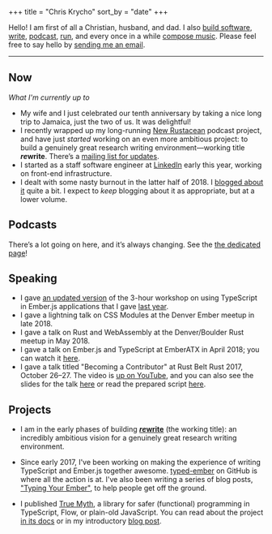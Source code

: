 +++
title = "Chris Krycho"
sort_by = "date"
+++

Hello! I am first of all a Christian, husband, and dad. I also [build software][cv], [write][blog], [podcast], [run], and every once in a while [compose music][soundcloud]. Please feel free to say hello by [sending me an email][email].

[cv]: ./pages/cv.md
[blog]: ./pages/archives.md
[podcast]: ./pages/podcasts.md
[run]: https://www.strava.com/athletes/1079509
[email]: mailto:hello@chriskrycho.com
[twitter]: https://twitter.com/chriskrycho
[soundcloud]: https://soundcloud.com/chriskrycho

---

## Now

<p><i class='editorial'>What I'm currently up to</i></p>

* My wife and I just celebrated our tenth anniversary by taking a nice long trip to Jamaica, just the two of us. It was delightful!
* I recently wrapped up my long-running [New Rustacean](https://newrustacean.com) podcast project, and have just *started* working on an even more ambitious project: to build a genuinely great research writing environment—working title ***re*write**. There’s a [mailing list for updates][rewrite].
* I started as a staff software engineer at [LinkedIn] early this year, working on front-end infrastructure.
* I dealt with some nasty burnout in the latter half of 2018. I [blogged about it][burnout] quite a bit. I expect to *keep* blogging about it as appropriate, but at a lower volume.

[rewrite]: https://buttondown.email/rewrite
[burnout]: https://www.chriskrycho.com/burnout
[LinkedIn]: https://linkedin.com

## Podcasts

There’s a lot going on here, and it’s always changing. See the [the dedicated page](/podcasts.html)!

## Speaking

* I gave [an updated version](https://emberconf.com/speakers.html#chris-krycho) of the 3-hour workshop on using TypeScript in Ember.js applications that I gave [last year](https://2018.emberconf.com/speakers.html#chris-krycho).
* I gave a lightning talk on <abbr>CSS</abbr> Modules at the Denver Ember meetup in late 2018.
* I gave a talk on Rust and WebAssembly at the Denver/Boulder Rust meetup in May 2018.
* I gave a talk on Ember.js and TypeScript at EmberATX in April 2018; you can watch it [here](https://www.youtube.com/watch?v=fFzxbBrvytU).
* I gave a talk titled "Becoming a Contributor" at Rust Belt Rust 2017, October 26–27. The video is [up on YouTube](https://www.youtube.com/watch?v=Abu2BNixXak), and you can also see the slides for the talk [here](/talks/rust-belt-rust/) or read the prepared script [here](/2017/becoming-a-contributor.html).

## Projects

* I am in the early phases of building [***re*write**][rewrite] (the working title): an incredibly ambitious vision for a genuinely great research writing environment.

* Since early 2017, I've been working on making the experience of writing TypeScript and Ember.js together awesome. [typed-ember](https://github.com/typed-ember) on GitHub is where all the action is at. I've also been writing a series of blog posts, ["Typing Your Ember"](http://www.chriskrycho.com/typing-your-ember/), to help people get off the ground.

* I published [True Myth](https://github.com/chriskrycho/true-myth), a library for safer (functional) programming in TypeScript, Flow, or plain-old JavaScript. You can read about the project [in its docs](https://true-myth.js.org) or in my introductory [blog post](http://www.chriskrycho.com/2017/announcing-true-myth-10.html).